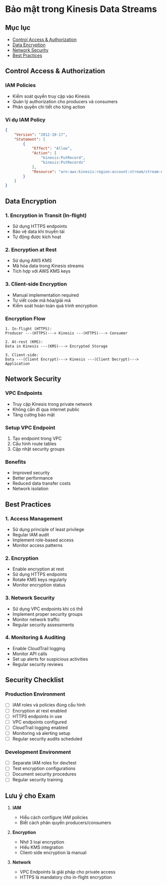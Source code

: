 # Bảo mật trong Kinesis Data Streams

## Mục lục
- [Control Access & Authorization](#control-access--authorization)
- [Data Encryption](#data-encryption)
- [Network Security](#network-security)
- [Best Practices](#best-practices)

## Control Access & Authorization

### IAM Policies
- Kiểm soát quyền truy cập vào Kinesis
- Quản lý authorization cho producers và consumers
- Phân quyền chi tiết cho từng action

### Ví dụ IAM Policy
```json
{
    "Version": "2012-10-17",
    "Statement": [
        {
            "Effect": "Allow",
            "Action": [
                "kinesis:PutRecord",
                "kinesis:PutRecords"
            ],
            "Resource": "arn:aws:kinesis:region:account:stream/stream-name"
        }
    ]
}
```

## Data Encryption

### 1. Encryption in Transit (In-flight)
- Sử dụng HTTPS endpoints
- Bảo vệ data khi truyền tải
- Tự động được kích hoạt

### 2. Encryption at Rest
- Sử dụng AWS KMS
- Mã hóa data trong Kinesis streams
- Tích hợp với AWS KMS keys

### 3. Client-side Encryption
- Manual implementation required
- Tự viết code mã hóa/giải mã
- Kiểm soát hoàn toàn quá trình encryption

### Encryption Flow
```
1. In-flight (HTTPS):
Producer ---(HTTPS)---> Kinesis ---(HTTPS)---> Consumer

2. At-rest (KMS):
Data in Kinesis ---(KMS)---> Encrypted Storage

3. Client-side:
Data ---(Client Encrypt)---> Kinesis ---(Client Decrypt)---> Application
```

## Network Security

### VPC Endpoints
- Truy cập Kinesis trong private network
- Không cần đi qua internet public
- Tăng cường bảo mật

### Setup VPC Endpoint
1. Tạo endpoint trong VPC
2. Cấu hình route tables
3. Cập nhật security groups

### Benefits
- Improved security
- Better performance
- Reduced data transfer costs
- Network isolation

## Best Practices

### 1. Access Management
- Sử dụng principle of least privilege
- Regular IAM audit
- Implement role-based access
- Monitor access patterns

### 2. Encryption
- Enable encryption at rest
- Sử dụng HTTPS endpoints
- Rotate KMS keys regularly
- Monitor encryption status

### 3. Network Security
- Sử dụng VPC endpoints khi có thể
- Implement proper security groups
- Monitor network traffic
- Regular security assessments

### 4. Monitoring & Auditing
- Enable CloudTrail logging
- Monitor API calls
- Set up alerts for suspicious activities
- Regular security reviews

## Security Checklist

### Production Environment
- [ ] IAM roles và policies đúng cấu hình
- [ ] Encryption at rest enabled
- [ ] HTTPS endpoints in use
- [ ] VPC endpoints configured
- [ ] CloudTrail logging enabled
- [ ] Monitoring và alerting setup
- [ ] Regular security audits scheduled

### Development Environment
- [ ] Separate IAM roles for dev/test
- [ ] Test encryption configurations
- [ ] Document security procedures
- [ ] Regular security training

## Lưu ý cho Exam
1. **IAM**
   - Hiểu cách configure IAM policies
   - Biết cách phân quyền producers/consumers

2. **Encryption**
   - Nhớ 3 loại encryption
   - Hiểu KMS integration
   - Client-side encryption là manual

3. **Network**
   - VPC Endpoints là giải pháp cho private access
   - HTTPS là mandatory cho in-flight encryption